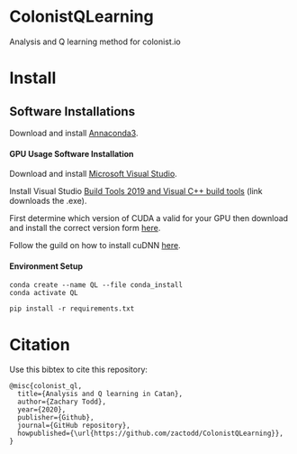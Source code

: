 # ColonistQLearning
Analysis and Q learning method for colonist.io
# Install
## Software Installations
Download and install [Annaconda3](https://www.anaconda.com/distribution/).

#### GPU Usage Software Installation
Download and install [Microsoft Visual Studio](https://visualstudio.microsoft.com/downloads/).

Install Visual Studio [Build Tools 2019 and Visual C++ build tools](https://visualstudio.microsoft.com/thank-you-downloading-visual-studio/?sku=BuildTools&rel=16) (link downloads the .exe).

First determine which version of CUDA a valid for your GPU then download and install the correct version form [here](https://developer.nvidia.com/cuda-toolkit-archive).

Follow the guild on how to install cuDNN [here](https://docs.nvidia.com/deeplearning/sdk/cudnn-install/index.html). 

#### Environment Setup
```commandline
conda create --name QL --file conda_install
conda activate QL

pip install -r requirements.txt     
````

# Citation
Use this bibtex to cite this repository:

```
@misc{colonist_ql,
  title={Analysis and Q learning in Catan},
  author={Zachary Todd},
  year={2020},
  publisher={Github},
  journal={GitHub repository},
  howpublished={\url{https://github.com/zactodd/ColonistQLearning}},
}
```
